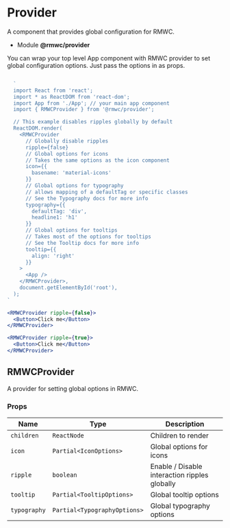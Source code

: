 # Provider

A component that provides global configuration for RMWC.

- Module **@rmwc/provider**


You can wrap your top level App component with RMWC provider to set global configuration options. Just pass the options in as props.

```jsx

  `
  import React from 'react';
  import * as ReactDOM from 'react-dom';
  import App from './App'; // your main app component
  import { RMWCProvider } from '@rmwc/provider';

  // This example disables ripples globally by default
  ReactDOM.render(
    <RMWCProvider
      // Globally disable ripples
      ripple={false}
      // Global options for icons
      // Takes the same options as the icon component
      icon={{
        basename: 'material-icons'
      }}
      // Global options for typography
      // allows mapping of a defaultTag or specific classes
      // See the Typography docs for more info
      typography={{
        defaultTag: 'div',
        headline1: 'h1'
      }}
      // Global options for tooltips
      // Takes most of the options for tooltips
      // See the Tooltip docs for more info
      tooltip={{
        align: 'right'
      }}
    >
      <App />
    </RMWCProvider>,
    document.getElementById('root'),
  );
`

```

```jsx
<RMWCProvider ripple={false}>
  <Button>Click me</Button>
</RMWCProvider>
```

```jsx
<RMWCProvider ripple={true}>
  <Button>Click me</Button>
</RMWCProvider>
```

## RMWCProvider
A provider for setting global options in RMWC.

### Props

| Name | Type | Description |
|------|------|-------------|
| `children` | `ReactNode` | Children to render |
| `icon` | `Partial<IconOptions>` | Global options for icons |
| `ripple` | `boolean` | Enable / Disable interaction ripples globally |
| `tooltip` | `Partial<TooltipOptions>` | Global tooltip options |
| `typography` | `Partial<TypographyOptions>` | Global typography options |


